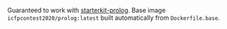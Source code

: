 Guaranteed to work with [starterkit-prolog](https://github.com/icfpcontest2020/starterkit-prolog).
Base image `icfpcontest2020/prolog:latest` built automatically from `Dockerfile.base`.
